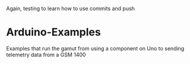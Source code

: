 Again, testing to learn how to use commits and push
# Arduino-Examples
Examples that run the gamut from using a component on Uno to sending telemetry data from a GSM 1400
